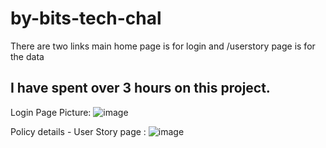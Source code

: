 # by-bits-tech-chal

There are two links main home page is for login and /userstory page is for the data

## I have spent over 3 hours on this project.

Login Page Picture:
![image](https://user-images.githubusercontent.com/7321301/135691126-35e546c3-4175-4d82-83a2-83582fb06cf1.png)

Policy details - User Story page :
![image](https://user-images.githubusercontent.com/7321301/135691085-3b61ed0d-38b2-4064-96f2-8448222a8005.png)

